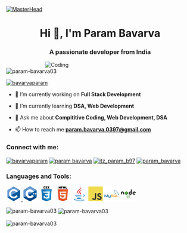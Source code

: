[![MasterHead](https://https://1.bp.blogspot.com/-7A4WynwLsMw/XbBpCXG8fHI/AAAAAAAAMt4/uOa1bpLskYgrwGbllhSu2SDj_Mig8SXJQCLcBGAsYHQ/s1600/2000_600px.gif)](https://rishavchanda.io)
<h1 align="center">Hi 👋, I'm Param Bavarva</h1>
<h3 align="center">A passionate developer from India</h3>
<img align="right" width="400" src="https://camo.githubusercontent.com/8a9c7f854df987a0b488caf7b4ca6fb56e368e1a0b85602574da94c19d1c2d2e/68747470733a2f2f70687973696373677572756b756c2e66696c65732e776f726470726573732e636f6d2f323031392f30322f6368617261637465722d312e676966" alt="Coding">


<p align="left"> <img src="https://komarev.com/ghpvc/?username=param-bavarva03&label=Profile%20views&color=0e75b6&style=flat" alt="param-bavarva03" /> </p>

<p align="left"> <a href="https://twitter.com/bavarvaparam" target="blank"><img src="https://img.shields.io/twitter/follow/bavarvaparam?logo=twitter&style=for-the-badge" alt="bavarvaparam" /></a> </p>

- 🔭 I’m currently working on **Full Stack Development**

- 🌱 I’m currently learning **DSA, Web Development**

- 💬 Ask me about **Compititive Coding, Web Development, DSA**

- 📫 How to reach me **param.bavarva.0397@gmail.com**

<h3 align="left">Connect with me:</h3>
<p align="left">
<a href="https://twitter.com/bavarvaparam" target="blank"><img align="center" src="https://raw.githubusercontent.com/rahuldkjain/github-profile-readme-generator/master/src/images/icons/Social/twitter.svg" alt="bavarvaparam" height="30" width="40" /></a>
<a href="https://www.linkedin.com/in/param-bavarva-b8a74b232/" target="blank"><img align="center" src="https://raw.githubusercontent.com/rahuldkjain/github-profile-readme-generator/master/src/images/icons/Social/linked-in-alt.svg" alt="param bavarva" height="30" width="40" /></a>
<a href="https://instagram.com/itz_param_b97" target="blank"><img align="center" src="https://raw.githubusercontent.com/rahuldkjain/github-profile-readme-generator/master/src/images/icons/Social/instagram.svg" alt="itz_param_b97" height="30" width="40" /></a>
<a href="https://www.codechef.com/users/param_bavarva" target="blank"><img align="center" src="https://cdn.jsdelivr.net/npm/simple-icons@3.1.0/icons/codechef.svg" alt="param_bavarva" height="30" width="40" /></a>
</p>

<h3 align="left">Languages and Tools:</h3>
<p align="left"> <a href="https://www.cprogramming.com/" target="_blank" rel="noreferrer"> <img src="https://raw.githubusercontent.com/devicons/devicon/master/icons/c/c-original.svg" alt="c" width="40" height="40"/> </a> 
<img src="https://raw.githubusercontent.com/devicons/devicon/master/icons/cplusplus/cplusplus-original.svg" alt="cplusplus" width="40" height="40"/> </a> <img src="https://raw.githubusercontent.com/devicons/devicon/master/icons/css3/css3-original-wordmark.svg" alt="css3" width="40" height="40"/> </a>  <img src="https://raw.githubusercontent.com/devicons/devicon/master/icons/html5/html5-original-wordmark.svg" alt="html5" width="40" height="40"/> </a>  <img src="https://raw.githubusercontent.com/devicons/devicon/master/icons/java/java-original.svg" alt="java" width="40" height="40"/> </a>  <img src="https://raw.githubusercontent.com/devicons/devicon/master/icons/javascript/javascript-original.svg" alt="javascript" width="40" height="40"/> </a>  <img src="https://raw.githubusercontent.com/devicons/devicon/master/icons/mysql/mysql-original-wordmark.svg" alt="mysql" width="40" height="40"/> </a>  <img src="https://raw.githubusercontent.com/devicons/devicon/master/icons/nodejs/nodejs-original-wordmark.svg" alt="nodejs" width="40" height="40"/> </a> </p>

<p><img align="left" src="https://github-readme-stats.vercel.app/api/top-langs?username=param-bavarva03&show_icons=true&locale=en&layout=compact" alt="param-bavarva03" /></p>

<p>&nbsp;<img align="center" src="https://github-readme-stats.vercel.app/api?username=param-bavarva03&show_icons=true&locale=en" alt="param-bavarva03" /></p>

<p><img align="center" src="https://github-readme-streak-stats.herokuapp.com/?user=param-bavarva03&" alt="param-bavarva03" /></p>
